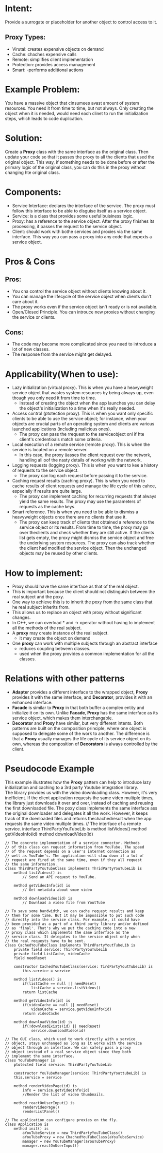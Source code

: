 # Intent:
Provide a surrogate or placeholder for another object to control access to it.
## Proxy Types:
- Virutal: creates expensive objects on demand
- Cache: chaches expensive calls
- Remote: simplifies client implementation
- Protection: provides access management
- Smart: -performs additional actions

# Example Problem:
You have a massive object that cinsumees avast amount of system resources. You need it from time to time, but not 
always. Only creating the object when it is needed, would need each clinet to run the initialization steps, which leads 
to code duplication.

# Solution: 
Create a **Proxy** class with the same interface as the original class. Then update your code so that it passes the 
proxy to all the clients that used the original object. This way, if something needs to be done before or after the 
primary logic of the original class, you can do this in the proxy without changing hte original class.

# Components:
- Service Interface: declares the interface of the service. The proxy must follow this interface to be able to disguise 
itself as a service object.
- Service: is a class that provides some useful buisiness logic.
- Proxy: has a reference to the service object. After the proxy finishes its processing, it passes the request to the 
service object.
- Client: should work with bothe services and proxies via the same interface. This way you can pass a proxy into any 
code that expexts a service object.

# Pros & Cons
## Pros:
- You cna control the service object without clients knowing about it.
- You can manage the lifecycle of the service object when clients don't care about it.
- The proxy works even if the service object isn't ready or is not available.
- Open/Closed Principle. You can introuce new proxies without changing the service or clients.


## Cons:
- The code may become more complicated since you need to introduce a lot of new classes.
- The response from the service might get delayed.


# Applicability(When to use):
- Lazy initialization (virtual proxy). This is when you have a heavyweight service object that wastes system resources 
by being always up, even though you only need it from time to time.
    * Instead of creating the object when the app launches you can delay the object's initialization to a time when it's
    really needed.
- Access control (ptotection proxy). This is when you want only specific clients to be able to use the service object; 
for instance, when your objects are crucial parts of an operating system and clients are various launched applications 
(including malicious ones).
    * The proxy can pass  the rrequest to the serviceobject onl if hte client's credentioals match some criteria.
- Local execution of a remote service (remote proxy). This is when the service is located on a remote server.
    * In this case, the proxy üasses the client request over the network, handling all oof the nasty details of workng 
    with the network.
- Logging requests (logging proxy). This is when you want to kee a history of requests to the service object.
    * The proxy can log each request before passing it to the service.
- Caching request results (caching proxy). This is when you need to cache results of client requests and manage the life 
cycle of this cahce, especially if results are quite large.
    * The proxy can implement caching for recurring requests that always yield the same results. The proxy may use the
    parameters of requests as the cache keys.
- Smart reference. This is when you need to be able to dismiss a heavyweight objects once there are no clients that use 
it.
    * The proxy can keep track of clients that obtained a reference to the service object or its results. From time to 
    time, the proxy may go over theclients and check whether they are still active. If the clients list gets empty, the 
    proxy might dismiss the service object and free the underlying system resources.
    The proxy can also track whether the client had modified the service object. Then the unchanged objects may be 
    reused by other clients.

# How to implement:
- Proxy should have the same interface as that of the real object.
- This is important because the client should not distinguish between the real subject and the poxy.
- One way to achieve this is to inherit the poxy from the same class that he real subject inherits from.
- This allows us to replace an object with proxy without significant changes.
- In C++, we can overload * and -> operator without having to implement all the methods of the real subject.
- A **proxy** may create instance of the real subject.
    * it may create the object on demand
- One **proxy** can work with multiple subjects through an abstract interface
    * reduces coupling between classes.
    * used when the proxy provides a common implementation for all the classes.
    
# Relations with other patterns
- **Adapter** provides a different interface to the wrapped object, **Proxy** provides it with the same interface, and 
**Decorator**, provides it with an enhanced interface.
- **Facade** is similar to **Proxy** in that both buffer a complex entity and initialize it on its own. Unlike 
**Facade**, **Proxy** has the same interface as its service object, which makes them interchangable.
- **Decorator** and **Proxy** have similar, but very different intents. Both patterns are built on the composition 
principle, where one object is supposed to delegate some of the work to another. The difference is that a **Proxy** 
usually manages the life cycle of its service object on its own, whereas the composition of **Decorators** is always 
controlled by the client.

# Pseudocode Example
This example illustrates how the **Proxy** pattern can help to introduce lazy initialization and caching to a 3rd party 
Youtube integration library.  
The library provides us with the video downloading class. However, it's very inefficient. If the client application 
requests the same video multiple times, the library just downloads it over and over, instead of caching and reusing the 
first downloaded file.
The poxy class implements the same interface ass the original downloader and delegates it all the work. However, it 
keeps track of the doenloaded files and returns thechachedresult when the app requests the same video multiple times.
    // The interface of a remote service.
    interface ThirdPartyYouTubeLib is
        method listVidoes()
        method getVideoInfo(id)
        method downloadVideo(id)

    // The concrete implementation of a service connector. Methods
    // of this class can request information from YouTube. The speed
    // of the request depends on a user's internet connection as
    // well as YouTube's. The application will slow down if a lot of
    // request are fired at the same time, even if they all request
    // the same information.
    class ThirdPartyYouTubeClass implements ThridPartyYouTubeLib is
        method listVideos() is
            // Send an API request to YouTube.

        method getVideoInfo(id) is
            // Get metadata about smoe video
        
        method downloadVideo(id) is
            // Download a video file from YoutTube

    // To save some bandwidth, we can cache request results and keep
    // them for some time. But it may be impossible to put such code
    // directly into the service class. For example, it could have
    // been provided as a part of a third party library and/or defined
    // as 'final'. That's why we put the caching code into a new
    // proxy class which implements the same interface as the
    // service class. It delegates to the service object only when
    // the real requests have to be sent.
    class CachedYouTubeClass implements ThirdPartyYoutTubeLib is
        private field service: ThirdPartyYouTubeLib
        private field ListCache, videoCache
        field needReset

        constructor CachedYouTubeClass(service: TirdPartyYoutTubeLib) is
            this.service = service

        method listVideos() is
            if(listCache == null || needReset)
                listCache = service.listVideos()
            return listCache

        method getVideoInfo(id) is
            if(videoCache == null || needReset)
                videoCache = service.getVideoInfo(id)
            return videoCache

        method downloadVideo(id) is
            if(!downloadExists(id) || needReset)
                service.downloadVideo(id)

    // The GUI class, which used to work directly with a service
    // object, stays unchanged as long as it works with the service
    // object through an interface. We can safely pass a proxy
    // object instead of a real service object since they both
    // implement the same interface.
    class YouTubeManager is
        ptotected field service: ThirdPartyYouTubeLib

        constructor YouTubeManager(service: ThirdPartyYouttubeLib) is
        this.service = service

        method renderVideoPage(id) is
            info = service.getVideoInfo(id)
            //Render the list of video thumbnails.

        method reactOnUserInput() is
            renderVideoPage()
            renderListPanel()

    // The application can configure proxies on the fly.
    class Application is
        method init() is
            aYouTubeService = new ThirdPartyYouTubeClass()
            aYouTubeProxy = new ChachedYouTubeClass(aYouTubeService)
            manager = new YouTubeManager(aYouTubeProxy)
            manager.reactOnUserInput()
        

